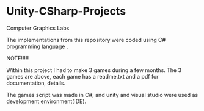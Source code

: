 # Unity-CSharp-Projects
Computer Graphics Labs

The implementations from this repository were coded using C# programming language .

NOTE!!!!!

Within this project I had to make 3 games during a few months.
The 3 games are above, each game has a readme.txt and a pdf for documentation, details.

The games script was made in C#, and unity and visual studio were used as development environment(IDE).
